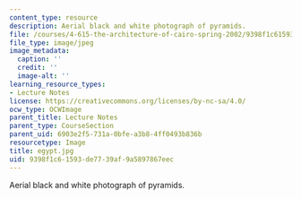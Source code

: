 ```yaml
---
content_type: resource
description: Aerial black and white photograph of pyramids.
file: /courses/4-615-the-architecture-of-cairo-spring-2002/9398f1c61593de7739af9a5897867eec_egypt.jpg
file_type: image/jpeg
image_metadata:
  caption: ''
  credit: ''
  image-alt: ''
learning_resource_types:
- Lecture Notes
license: https://creativecommons.org/licenses/by-nc-sa/4.0/
ocw_type: OCWImage
parent_title: Lecture Notes
parent_type: CourseSection
parent_uid: 6903e2f5-731a-0bfe-a3b8-4ff0493b836b
resourcetype: Image
title: egypt.jpg
uid: 9398f1c6-1593-de77-39af-9a5897867eec
---
```

Aerial black and white photograph of pyramids.